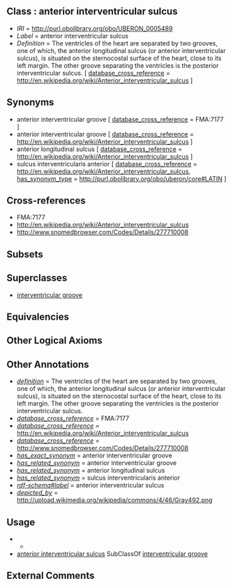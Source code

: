 
## Class : anterior interventricular sulcus

 * *IRI* = http://purl.obolibrary.org/obo/UBERON_0005489
 * *Label* = anterior interventricular sulcus
 * *Definition* = The ventricles of the heart are separated by two grooves, one of which, the anterior longitudinal sulcus (or anterior interventricular sulcus), is situated on the sternocostal surface of the heart, close to its left margin. The other groove separating the ventricles is the posterior interventricular sulcus. [ [database_cross_reference](../../ef/oboInOwl#hasDbXref.md) = http://en.wikipedia.org/wiki/Anterior_interventricular_sulcus ]

## Synonyms

 * anterior interventricular groove [ [database_cross_reference](../../ef/oboInOwl#hasDbXref.md) = FMA:7177 ]
 * anterior interventricular groove [ [database_cross_reference](../../ef/oboInOwl#hasDbXref.md) = http://en.wikipedia.org/wiki/Anterior_interventricular_sulcus ]
 * anterior longitudinal sulcus [ [database_cross_reference](../../ef/oboInOwl#hasDbXref.md) = http://en.wikipedia.org/wiki/Anterior_interventricular_sulcus ]
 * sulcus interventricularis anterior [ [database_cross_reference](../../ef/oboInOwl#hasDbXref.md) = http://en.wikipedia.org/wiki/Anterior_interventricular_sulcus, [has_synonym_type](../../pe/oboInOwl#hasSynonymType.md) = http://purl.obolibrary.org/obo/uberon/core#LATIN ]

## Cross-references

 * FMA:7177
 * http://en.wikipedia.org/wiki/Anterior_interventricular_sulcus
 * http://www.snomedbrowser.com/Codes/Details/277710008

## Subsets


## Superclasses

 * [interventricular groove](../../UBERON/55/UBERON_0005455.md)

## Equivalencies


## Other Logical Axioms


## Other Annotations

 * *[definition](../../IAO/15/IAO_0000115.md)* = The ventricles of the heart are separated by two grooves, one of which, the anterior longitudinal sulcus (or anterior interventricular sulcus), is situated on the sternocostal surface of the heart, close to its left margin. The other groove separating the ventricles is the posterior interventricular sulcus.
 * *[database_cross_reference](../../ef/oboInOwl#hasDbXref.md)* = FMA:7177
 * *[database_cross_reference](../../ef/oboInOwl#hasDbXref.md)* = http://en.wikipedia.org/wiki/Anterior_interventricular_sulcus
 * *[database_cross_reference](../../ef/oboInOwl#hasDbXref.md)* = http://www.snomedbrowser.com/Codes/Details/277710008
 * *[has_exact_synonym](../../ym/oboInOwl#hasExactSynonym.md)* = anterior interventricular groove
 * *[has_related_synonym](../../ym/oboInOwl#hasRelatedSynonym.md)* = anterior interventricular groove
 * *[has_related_synonym](../../ym/oboInOwl#hasRelatedSynonym.md)* = anterior longitudinal sulcus
 * *[has_related_synonym](../../ym/oboInOwl#hasRelatedSynonym.md)* = sulcus interventricularis anterior
 * *[rdf-schema#label](../../el/rdf-schema#label.md)* = anterior interventricular sulcus
 * *[depicted_by](../../depicted/by/depicted_by.md)* = http://upload.wikimedia.org/wikipedia/commons/4/46/Gray492.png

## Usage

 * -
 * [anterior interventricular sulcus](../../UBERON/89/UBERON_0005489.md) SubClassOf [interventricular groove](../../UBERON/55/UBERON_0005455.md)

## External Comments

